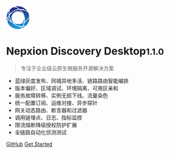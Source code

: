 ![logo](_media/Logo64.png)

# Nepxion Discovery Desktop<small>1.1.0</small>

> 专注于企业级云原生微服务开源解决方案
- 蓝绿灰度发布、同城异地多活、链路路由智能编排
- 版本偏好、区域调试、环境隔离、可用区亲和
- 服务故障转移、实例无损下线、流量染色
- 统一配置订阅、运维对接、异步探针
- 网关动态路由、断言器和过滤器
- 调用链埋点、日志、指标监控
- 限流熔断降级授权防护扩展
- 全链路自动化侦测测试

[GitHub](https://github.com/Nepxion/DiscoveryDesktop/)
[Get Started](#Discovery【探索】云原生微服务解决方案)